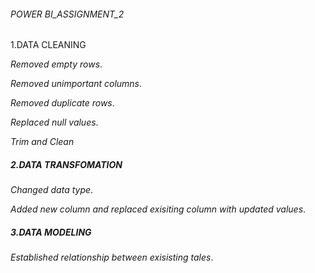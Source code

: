 ###### POWER BI_ASSIGNMENT_2



1.DATA CLEANING

  *Removed empty rows*.
  
  *Removed unimportant columns*.
  
  *Removed duplicate rows*.
  
  *Replaced null values*.
  
  *Trim and Clean*
  
##### 2.DATA TRANSFOMATION

   *Changed data type*.
  
   *Added new column and replaced exisiting column with updated values*.
  
##### 3.DATA MODELING

 *Established relationship between exisisting tales*.


